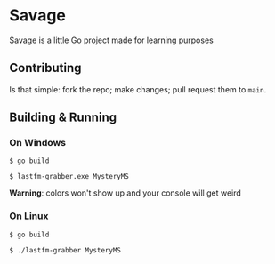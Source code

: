 # Savage
Savage is a little Go project made for learning purposes

## Contributing
Is that simple: fork the repo; make changes; pull request them to `main`.

## Building & Running

### On Windows
`$ go build`

`$ lastfm-grabber.exe MysteryMS`

**Warning**: colors won't show up and your console will get weird

### On Linux
`$ go build`

`$ ./lastfm-grabber MysteryMS`
